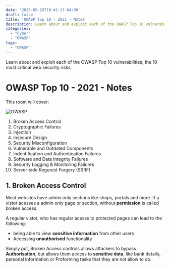 ```yaml
---
date: '2025-05-29T10:42:17-04:00'
draft: false
title: 'OWASP Top 10 - 2021 - Notes'
description: Learn about and exploit each of the OWASP Top 10 vulnerabilities; the 10 most critical web security risks.
categories:
  - "Cyber"
  - "OWASP"
tags:
  - "OWASP"
---
```

Learn about and exploit each of the OWASP Top 10 vulnerabilities; the 10 most critical web security risks.

# OWASP Top 10 - 2021 - Notes


This room will cover:

![OWASP](/images/owasp.png#floatright)

1. Broken Access Control
2. Cryptographic Failures
3. Injection
4. Insecure Design
5. Security Misconfiguration
6. Vulnerable and Outdated Components
7. Indentification and Authentication Failures
8. Software and Data Integrity Failures
9. Security Logging & Monitoring Failures
10. Server-side Regurest Forgery (SSRF)

## 1. Broken Access Control
Most websites have admin only sections like shops, portals and more. If a vistor acesses a admin only page or section, without **permission** is called broken access.

A regular vistor, who has regular acesss to protected pages can lead to the following:

- being able to view **sensitive information** from other users
- Accessing **unauthorised** functionality 

Simply put, Broken Access controls allows attackers to bypass **Authorisation**, but allows them access to **sensitive data**, like bank details, personal information or Proforming tasks that they are not allow to do. 
